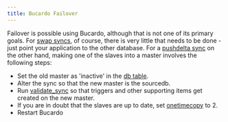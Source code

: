 ```yaml
---
title: Bucardo Failover
---
```


Failover is possible using Bucardo, although that is not one of its primary goals. For [swap syncs](/swap_syncs "wikilink"), of course, there is very little that needs to be done - just point your application to the other database. For a [pushdelta sync](/pushdelta_sync "wikilink") on the other hand, making one of the slaves into a master involves the following steps:

-   Set the old master as 'inactive' in the [db table](/db_table "wikilink").
-   Alter the sync so that the new master is the sourcedb.
-   Run [validate_sync](/validate_sync "wikilink") so that triggers and other supporting items get created on the new master.
-   If you are in doubt that the slaves are up to date, set [onetimecopy](/onetimecopy "wikilink") to 2.
-   Restart Bucardo

